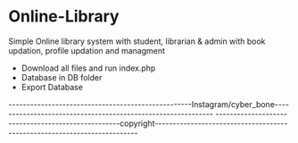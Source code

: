 # Online-Library
Simple Online library system with student, librarian &amp; admin with book updation, profile updation and managment

- Download all files and run index.php
- Database in DB folder
- Export Database




---------------------------------------------------Instagram/cyber_bone-------------------------------------------------------------
---------------------------------------------------copyright-------------------------------------------------------------------------
